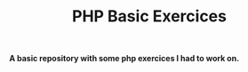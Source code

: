 <div align='center'><h1>PHP Basic Exercices</h1>
</div>
<br>

**A basic repository with some php exercices I had to work on.**
